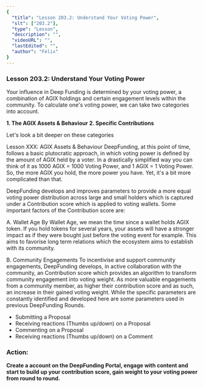 ```yaml
---
{
  "title": "Lesson 203.2: Understand Your Voting Power",
  "slt": ["203.2"],
  "type": "Lesson",
  "description": "",
  "videoURL": "",
  "lastEdited": "",
  "author": "Felix"
}
---
```


### **Lesson 203.2: Understand Your Voting Power**

Your influence in Deep Funding is determined by your voting power, a combination of AGIX holdings and certain engagement levels within the community. To calculate one's voting power, we can take two categories into account.

**1. The AGIX Assets & Behaviour**
**2. Specific Contributions**

Let's look a bit deeper on these categories

Lesson XXX: AGIX Assets & Behaviour
DeepFunding, at this point of time, follows a basic plutocratic approach, in which voting power is defined by the amount of AGIX held by a voter. In a drastically simplified way you can think of it as
1000 AGIX = 1000 Voting Power, and
1 AGIX = 1 Voting Power.
So, the more AGIX you hold, the more power you have. Yet, it's a bit more complicated than that.

DeepFunding develops and improves parameters to provide a more equal voting power distribution across large and small holders which is captured under a Contribution score which is applied to voting wallets. Some important factors of the Contribution score are:

A. Wallet Age
By Wallet Age, we mean the time since a wallet holds AGIX token. If you hold tokens for several years, your assets will have a stronger impact as if they were bought just before the voting event for example. This aims to favorise long term relations which the ecosystem aims to establish with its community.

B. Community Engagements
To incentivise and support community engagements, DeepFunding develops, in active collaboration with the community, an Contribution score which provides an algorithm to transform community engagement into voting weight. As more valuable engagements from a community member, as higher their contribution score and as such, an increase in their gained voting weight. While the specific parameters are constantly identified and developed here are some parameters used in previous DeepFunding Rounds.

- Submitting a Proposal
- Receiving reactions (Thumbs up/down) on a Proposal
- Commenting on a Proposal
- Receiving reactions (Thumbs up/down) on a Comment

### Action:

**Create a account on the DeepFunding Portal, engage with content and start to build up your contribution score, gain weight to your voting power from round to round.**
